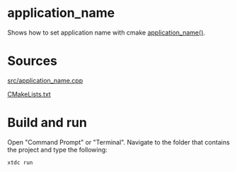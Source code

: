 # application_name

Shows how to set application name with cmake [application_name()](../../../../scripts/cmake/xtd_commands.cmake).

# Sources

[src/application_name.cpp](src/application_name.cpp)

[CMakeLists.txt](CMakeLists.txt)

# Build and run

Open "Command Prompt" or "Terminal". Navigate to the folder that contains the project and type the following:

```shell
xtdc run
```
